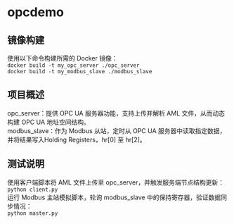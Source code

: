 # opcdemo

## 镜像构建
使用以下命令构建所需的 Docker 镜像：  
`docker build -t my_opc_server ./opc_server`  
`docker build -t my_modbus_slave ./modbus_slave`  
## 项目概述
opc_server：提供 OPC UA 服务器功能，支持上传并解析 AML 文件，从而动态构建 OPC UA 地址空间结构。  
modbus_slave：作为 Modbus 从站，定时从 OPC UA 服务器中读取指定数据，并将结果写入Holding Registers，hr[0] 至 hr[2]。  
## 测试说明
使用客户端脚本将 AML 文件上传至 opc_server，并触发服务端节点结构更新：  
`python client.py`  
运行 Modbus 主站模拟脚本，轮询 modbus_slave 中的保持寄存器，验证数据同步情况：  
`python master.py` 
